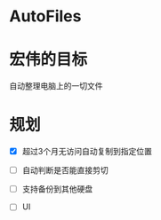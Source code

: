 # AutoFiles
# 宏伟的目标
自动整理电脑上的一切文件
# 规划
- [x] 超过3个月无访问自动复制到指定位置
- [ ] 自动判断是否能直接剪切
- [ ] 支持备份到其他硬盘
- [ ] UI




















